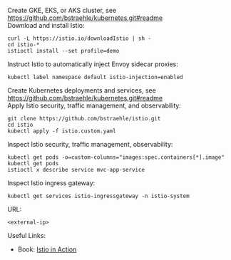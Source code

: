 Create GKE, EKS, or AKS cluster, see https://github.com/bstraehle/kubernetes.git#readme  
Download and install Istio:  
```
curl -L https://istio.io/downloadIstio | sh -  
cd istio-*  
istioctl install --set profile=demo  
```
Instruct Istio to automatically inject Envoy sidecar proxies:  
```
kubectl label namespace default istio-injection=enabled  
```
Create Kubernetes deployments and services, see https://github.com/bstraehle/kubernetes.git#readme  
Apply Istio security, traffic management, and observability:  
```
git clone https://github.com/bstraehle/istio.git  
cd istio  
kubectl apply -f istio.custom.yaml  
```
Inspect Istio security, traffic management, observability:  
```
kubectl get pods -o=custom-columns="images:spec.containers[*].image"  
kubectl get pods  
istioctl x describe service mvc-app-service  
```
Inspect Istio ingress gateway:  
```
kubectl get services istio-ingressgateway -n istio-system  
```
URL:  
```
<external-ip>  
```
Useful Links:  
- Book: <a href="https://www.manning.com/books/istio-in-action">Istio in Action</a>  
